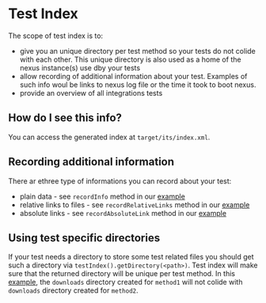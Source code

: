 Test Index
==========

The scope of test index is to:
* give you an unique directory per test method so your tests do not colide with each other. This unique directory is also used as a home of the nexus instance(s) use dby your tests
* allow recording of additional information about your test. Examples of such info woul be links to nexus log file or the time it took to boot nexus.
* provide an overview of all integrations tests

How do I see this info?
-----------------------

You can access the generated index at `target/its/index.xml`.

Recording additional information
--------------------------------

There ar ethree type of informations you can record about your test:
* plain data - see `recordInfo` method in our [example][nrpits-example-16]
* relative links to files - see `recordRelativeLinks` method in our [example][nrpits-example-16]
* absolute links - see `recordAbsoluteLink` method in our [example][nrpits-example-16]

Using test specific directories
-------------------------------

If your test needs a directory to store some test related files you should get such a directory via `testIndex().getDirectory(<path>)`.
Test index will make sure that the returned directory will be unique per test method.
In this [example][nrpits-example-17], the `downloads` directory created for `method1` will not colide with `downloads` directory created for `method2`.

[nrpits-example-16]: src/test/java/org/sonatype/nexus/testsuite/guide/nrpits/NRPITSExample16IT.java
[nrpits-example-17]: src/test/java/org/sonatype/nexus/testsuite/guide/nrpits/NRPITSExample17IT.java
